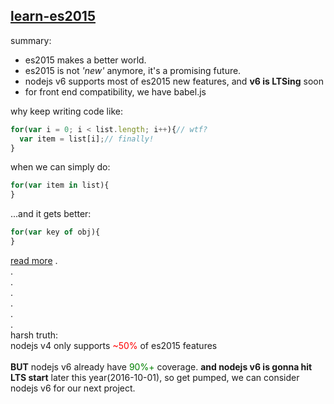 ## [learn-es2015](https://babeljs.io/docs/learn-es2015/)
summary:
* es2015 makes a better world.
* es2015 is not _'new'_ anymore, it's a promising future.
* nodejs v6 supports most of es2015 new features, and **v6 is LTSing** soon
* for front end compatibility, we have babel.js


why keep writing code like:
```javascript
for(var i = 0; i < list.length; i++){// wtf?
  var item = list[i];// finally!
}
```
when we can simply do:
```javascript
for(var item in list){
}
```
...and it gets better:
```javascript
for(var key of obj){
}
```
[read more](https://babeljs.io/docs/learn-es2015/)
.</br>
.</br>
.</br>
.</br>
.</br>
.</br>
.</br>
harsh truth:</br>
nodejs v4 only supports <span style="color: red">~50%</span> of es2015 features</br></br> **BUT** nodejs v6 already have <span style="color: green">90%+</span> coverage. **and nodejs v6 is gonna hit LTS start** later this year(2016-10-01), so get pumped, we can consider nodejs v6 for our next project.
